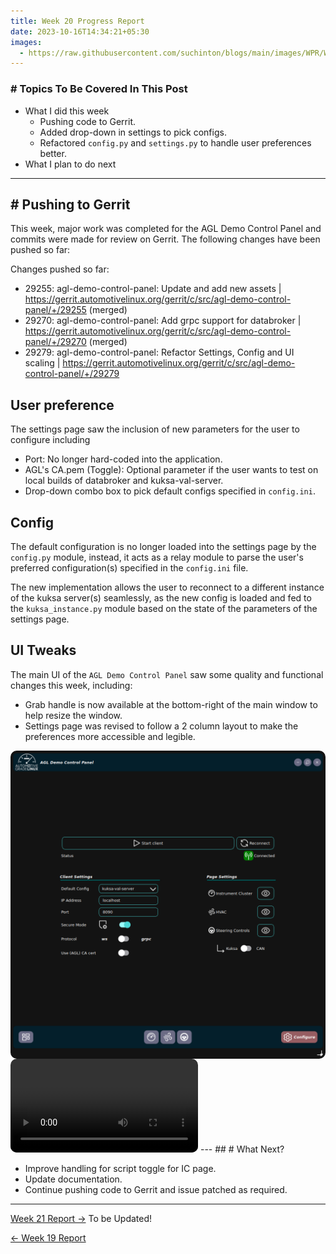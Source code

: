 ```yaml
---
title: Week 20 Progress Report
date: 2023-10-16T14:34:21+05:30
images:
  - https://raw.githubusercontent.com/suchinton/blogs/main/images/WPR/Week20/GSOC Report IMG.png
---
```

### # Topics To Be Covered In This Post
- What I did this week
	- Pushing code to Gerrit.
	- Added drop-down in settings to pick configs.
	- Refactored `config.py` and `settings.py` to handle user preferences better.
- What I plan to do next 

---

## # Pushing to Gerrit

This week, major work was completed for the AGL Demo Control Panel and commits were made for review on Gerrit. The following changes have been pushed so far:

Changes pushed so far:
- 29255: agl-demo-control-panel: Update and add new assets | https://gerrit.automotivelinux.org/gerrit/c/src/agl-demo-control-panel/+/29255 (merged)
- 29270: agl-demo-control-panel: Add grpc support for databroker | https://gerrit.automotivelinux.org/gerrit/c/src/agl-demo-control-panel/+/29270 (merged)
- 29279: agl-demo-control-panel: Refactor Settings, Config and UI scaling | https://gerrit.automotivelinux.org/gerrit/c/src/agl-demo-control-panel/+/29279

## User preference

The settings page saw the inclusion of new parameters for the user to configure including
- Port: No longer hard-coded into the application.
- AGL's CA.pem (Toggle): Optional parameter if the user wants to test on local builds of databroker and kuksa-val-server.
- Drop-down combo box to pick default configs specified in `config.ini`.
## Config

The default configuration is no longer loaded into the settings page by the `config.py` module, instead, it acts as a relay module to parse the user's preferred configuration(s) specified in the `config.ini` file. 

The new implementation allows the user to reconnect to a different instance of the kuksa server(s) seamlessly, as the new config is loaded and fed to the `kuksa_instance.py` module based on the state of the parameters of the settings page. 
## UI Tweaks

The main UI of the `AGL Demo Control Panel` saw some quality and functional changes this week, including:
- Grab handle is now available at the bottom-right of the main window to help resize the window.
- Settings page was revised to follow a 2 column layout to make the preferences more accessible and legible.

<div style="display: flex; flex-direction: column; align-items: center;">
	<img src="https://raw.githubusercontent.com/suchinton/blogs/main/images/WPR/Week20/IMG1.png"height="auto" width="100%" style="border-radius: 10px;">
</div>

<video src="https://raw.githubusercontent.com/suchinton/blogs/main/images/WPR/Week20/VID1.mp4" controls="controls" style="max-width: auto; border-radius: 10px">
</video>
---
## # What Next?

- Improve handling for script toggle for IC page.
- Update documentation.
- Continue pushing code to Gerrit and issue patched as required.

---

[Week 21 Report →]() To be Updated!

[← Week 19 Report](/articles/week-19)
